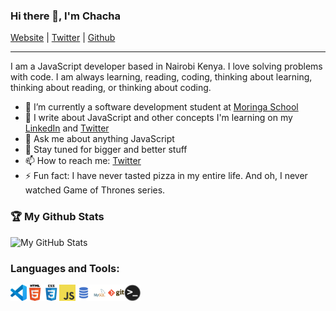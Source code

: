 ### Hi there 👋, I'm Chacha

[Website](https://chacha-john.github.io/Portfolio-Pro-Max/) |
[Twitter](https://https://www.twitter.com/rikonnect) |
[Github](https://www.github.com/chacha-john)
<!-- <a href="https://www.github.com/chacha-john"><img src="https://cdn.pixabay.com/photo/2022/01/30/13/33/github-6980894__340.png" width="40" /></a>
<a href="https://chacha-john.github.io/Portfolio-Pro-Max/"><img src="https://github.com/chacha-john/Portfolio-Pro/blob/master/i/favicon.png?raw=true" width="40" /></a>
<a href="https://https://www.twitter.com/rikonnect"><img src="https://cdn.pixabay.com/photo/2016/11/18/11/16/social-1834013__340.png" width="40" /></a>
 -->
---

I am a JavaScript developer based in Nairobi Kenya. I love solving problems with code. I am always learning, reading, coding, thinking about learning, thinking about reading, or thinking about coding.

- 🌱 I’m currently a software development student at [Moringa School](https://www.moringaschool.co.ke)
- 📝 I write about JavaScript and other concepts I'm learning on my [LinkedIn](https://www.linkedin.com/in/rikonnect) and [Twitter](https://twitter.com/rikonnect)
- 💬 Ask me about anything JavaScript
- 👯 Stay tuned for bigger and better stuff
- 📫 How to reach me: [Twitter](https://twitter.com/rikonnect)
- ⚡ Fun fact: I have never tasted pizza in my entire life. And oh, I never watched Game of Thrones series.

### :trophy: My Github Stats

![My GitHub Stats](https://github-readme-streak-stats.herokuapp.com/?user=chacha-john&)
<!-- (https://readme-stats-cfgj2cxdy.vercel.app/api?username=chacha-john&count_private=true&show_icons=true&theme=cobalt) -->

### Languages and Tools:

<img align="left" alt="Visual Studio Code" width="26px" src="https://raw.githubusercontent.com/github/explore/80688e429a7d4ef2fca1e82350fe8e3517d3494d/topics/visual-studio-code/visual-studio-code.png" />
<img align="left" alt="HTML5" width="26px" src="https://raw.githubusercontent.com/github/explore/80688e429a7d4ef2fca1e82350fe8e3517d3494d/topics/html/html.png" />
<img align="left" alt="CSS3" width="26px" src="https://raw.githubusercontent.com/github/explore/80688e429a7d4ef2fca1e82350fe8e3517d3494d/topics/css/css.png" />
<img align="left" alt="JavaScript" width="26px" src="https://raw.githubusercontent.com/github/explore/80688e429a7d4ef2fca1e82350fe8e3517d3494d/topics/javascript/javascript.png" />
<img align="left" alt="SQL" width="26px" src="https://raw.githubusercontent.com/github/explore/80688e429a7d4ef2fca1e82350fe8e3517d3494d/topics/sql/sql.png" />
<img align="left" alt="MySQL" width="26px" src="https://raw.githubusercontent.com/github/explore/80688e429a7d4ef2fca1e82350fe8e3517d3494d/topics/mysql/mysql.png" />
<img align="left" alt="Git" width="26px" src="https://raw.githubusercontent.com/github/explore/80688e429a7d4ef2fca1e82350fe8e3517d3494d/topics/git/git.png" />
<img align="left" alt="Terminal" width="26px" src="https://raw.githubusercontent.com/github/explore/80688e429a7d4ef2fca1e82350fe8e3517d3494d/topics/terminal/terminal.png" />
